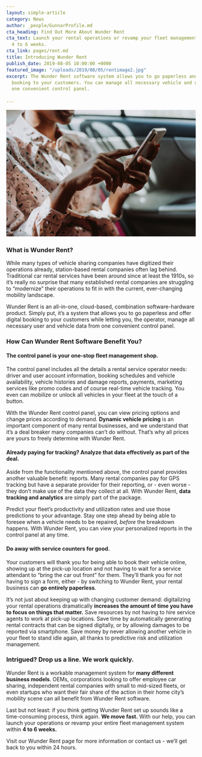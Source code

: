 ```yaml
---
layout: simple-article
category: News
author: _people/GunnarProfile.md
cta_heading: Find Out More About Wunder Rent
cta_text: Launch your rental operations or revamp your fleet management system within
  4 to 6 weeks.
cta_link: pages/rent.md
title: Introducing Wunder Rent
publish_date: 2019-08-05 10:00:00 +0000
featured_image: "/uploads/2019/08/05/rentimage2.jpg"
excerpt: The Wunder Rent software system allows you to go paperless and offer digital
  booking to your customers. You can manage all necessary vehicle and user data from
  one convenient control panel.

---
```

![](/uploads/2019/08/05/rentimage1-1.jpg)

### What is Wunder Rent?

While many types of vehicle sharing companies have digitized their operations already, station-based rental companies often lag behind. Traditional car rental services have been around since at least the 1910s, so it’s really no surprise that many established rental companies are struggling to “modernize” their operations to fit in with the current, ever-changing mobility landscape.

Wunder Rent is an all-in-one, cloud-based, combination software-hardware product. Simply put, it’s a system that allows you to go paperless and offer digital booking to your customers while letting you, the operator, manage all necessary user and vehicle data from one convenient control panel.

### How Can Wunder Rent Software Benefit You?

#### The control panel is your one-stop fleet management shop.

The control panel includes all the details a rental service operator needs: driver and user account information, booking schedules and vehicle availability, vehicle histories and damage reports, payments, marketing services like promo codes and of course real-time vehicle tracking. You even can mobilize or unlock all vehicles in your fleet at the touch of a button.

With the Wunder Rent control panel, you can view pricing options and change prices according to demand. **Dynamic vehicle pricing** is an important component of many rental businesses, and we understand that it’s a deal breaker many companies can’t do without. That’s why all prices are yours to freely determine with Wunder Rent.

#### Already paying for tracking? Analyze that data effectively as part of the deal.

Aside from the functionality mentioned above, the control panel provides another valuable benefit: reports. Many rental companies pay for GPS tracking but have a separate provider for their reporting, or - even worse - they don’t make use of the data they collect at all. With Wunder Rent, **data tracking and analytics** are simply part of the package.

Predict your fleet’s productivity and utilization rates and use those predictions to your advantage. Stay one step ahead by being able to foresee when a vehicle needs to be repaired, _before_ the breakdown happens. With Wunder Rent, you can view your personalized reports in the control panel at any time.

#### Do away with service counters for good.

Your customers will thank you for being able to book their vehicle online, showing up at the pick-up location and not having to wait for a service attendant to “bring the car out front” for them. They’ll thank you for not having to sign a form, either - by switching to Wunder Rent, your rental business can **go entirely paperless**.

It’s not just about keeping up with changing customer demand: digitalizing your rental operations dramatically **increases the amount of time you have to focus on things that matter.** Save resources by not having to hire service agents to work at pick-up locations. Save time by automatically generating rental contracts that can be signed digitally, or by allowing damages to be reported via smartphone. Save money by never allowing another vehicle in your fleet to stand idle again, all thanks to predictive risk and utilization management.

### Intrigued? Drop us a line. We work quickly.

Wunder Rent is a workable management system for **many different business models**. OEMs, corporations looking to offer employee car sharing, independent rental companies with small to mid-sized fleets, or even startups who want their fair share of the action in their home city’s mobility scene can all benefit from Wunder Rent software.

Last but not least: if you think getting Wunder Rent set up sounds like a time-consuming process, think again. **We move fast.** With our help, you can launch your operations or revamp your entire fleet management system within **4 to 6 weeks.**

Visit our Wunder Rent page for more information or contact us - we’ll get back to you within 24 hours.